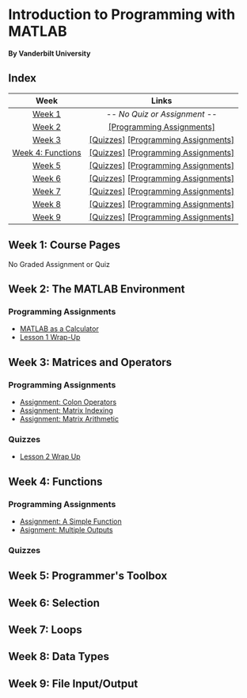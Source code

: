 # Introduction to Programming with MATLAB
__By Vanderbilt University__

## Index
| Week | Links | 
|:----:|:-----:|
| [Week 1](#week-1) | _-- No Quiz or Assignment --_|
| [Week 2](#week-2) | [[Programming Assignments]](#programming-assignments) |
| [Week 3](#week-3) | [[Quizzes]](#quizzes-2)    [[Programming Assignments]](#programming-assignments-2) |
| [Week 4: Functions](#week-4) | [[Quizzes]](#quizzes-3)    [[Programming Assignments]](#programming-assignments-3) |
| [Week 5](#week-5) | [[Quizzes]](#quizzes-4)    [[Programming Assignments]](#programming-assignments-4) |
| [Week 6](#week-6) | [[Quizzes]](#quizzes-5)    [[Programming Assignments]](#programming-assignments-5) |
| [Week 7](#week-7) | [[Quizzes]](#quizzes-6)    [[Programming Assignments]](#programming-assignments-6) |
| [Week 8](#week-8) | [[Quizzes]](#quizzes-7)    [[Programming Assignments]](#programming-assignments-7) |
| [Week 9](#week-9) | [[Quizzes]](#quizzes-8)    [[Programming Assignments]](#programming-assignments-8) |


## Week 1: Course Pages
No Graded Assignment or Quiz

## Week 2: The MATLAB Environment
### Programming Assignments
- [MATLAB as a Calculator](week-2/program1.m)
- [Lesson 1 Wrap-Up](week-2/lesson_1_wrap_up.m)

## Week 3: Matrices and Operators
### Programming Assignments
- [Assignment: Colon Operators](week-3/colon_operators.m)
- [Assignment: Matrix Indexing](week-3/matrix_indexing.m)
- [Assignment: Matrix Arithmetic](week-3/matrix_arithmetic.m)

### Quizzes
- [Lesson 2 Wrap Up](week-3/lesson-2-wrap-up.md)

## Week 4: Functions
### Programming Assignments
- [Assignment: A Simple Function](week-4/tri_area.m)
- [Asignment: Multiple Outputs](week-4/corners.m)

### Quizzes

## Week 5: Programmer's Toolbox


## Week 6: Selection


## Week 7: Loops


## Week 8: Data Types


## Week 9: File Input/Output
